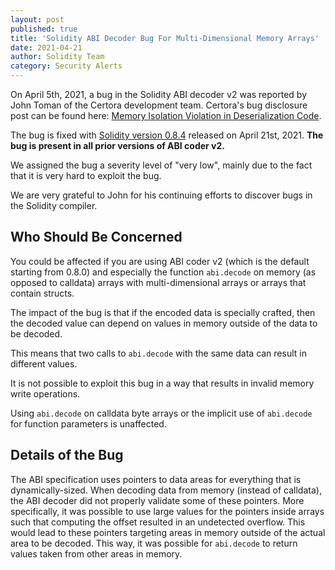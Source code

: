 ```yaml
---
layout: post
published: true
title: 'Solidity ABI Decoder Bug For Multi-Dimensional Memory Arrays'
date: 2021-04-21
author: Solidity Team
category: Security Alerts
---
```


On April 5th, 2021, a bug in the Solidity ABI decoder v2 was reported by
John Toman of the Certora development team. Certora's bug disclosure post
can be found here: [Memory Isolation Violation in Deserialization Code](https://medium.com/certora/memory-isolation-violation-in-deserialization-code-certora-bug-disclosure-aece7cd00562).

The bug is fixed with [Solidity version 0.8.4](https://github.com/ethereum/solidity/releases/tag/v0.8.4)
released on April 21st, 2021. **The bug is present in all prior versions of ABI coder v2.**

We assigned the bug a severity level of "very low", mainly due to the
fact that it is very hard to exploit the bug.

We are very grateful to John for his continuing efforts to discover bugs in the Solidity compiler.

## Who Should Be Concerned

You could be affected if you are using ABI coder v2 (which is the default starting from 0.8.0) and
especially the function `abi.decode` on memory (as opposed to calldata) arrays
with multi-dimensional arrays or arrays that contain structs.

The impact of the bug is that if the encoded data is specially crafted,
then the decoded value can depend on values in memory outside of the data to be decoded.

This means that two calls to `abi.decode` with the same data can result in different values.

It is not possible to exploit this bug in a way that results in invalid memory write
operations.

Using `abi.decode` on calldata byte arrays or the implicit use of `abi.decode`
for function parameters is unaffected.

## Details of the Bug

The ABI specification uses pointers to data areas for everything that is dynamically-sized.
When decoding data from memory (instead of calldata), the ABI decoder did not properly validate
some of these pointers. More specifically, it was possible to use large values for the pointers
inside arrays such that computing the offset resulted in an undetected overflow.
This would lead to these pointers targeting areas in memory outside of the actual area to be decoded.
This way, it was possible for `abi.decode` to return values taken from other areas in memory.
